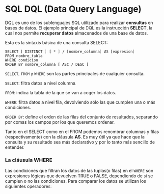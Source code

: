 # SQL DQL (Data Query Language)

DQL es uno de los sublenguajes SQL utilizado para realizar **consultas** en bases de datos. El ejemplo principal de DQL es la instrucción **SELECT**, la cual nos permite **recuperar datos** almacenados de una base de datos.

Esta es la sintaxis básica de una consulta SELECT:
```
SELECT [ DISTINCT ] [ * ] / [nombre_columna] AS [expresion]
FROM nombre_tabla 
WHERE condicion
ORDER BY nombre_columna [ ASC / DESC ]
```
`SELECT`, `FROM` y `WHERE` son las partes principales de cualquier consulta. 

`SELECT`: filtra datos a nivel columna. 

`FROM`: indica la tabla de la que se van a coger los datos.

`WHERE`: filtra datos a nivel fila, devolviendo sólo las que cumplen una o más condiciones.

`ORDER BY`: define el orden de las filas del conjunto de resultados, separando por comas los campos por los que queremos ordenar.

Tanto en el SELECT como en el FROM podemos renombrar columnas y filas (respectivamente) con la cláusula **AS**. Es muy útil ya que hace que la consulta y su resultado sea más declarativo y por lo tanto más sencillo de entender.

###  La cláusula WHERE

Las condiciones que filtran los datos de las tuplas(o filas) en el `WHERE` son expresiones lógicas que devuelven TRUE o FALSE, dependiendo de si se cumplen o no las condiciones. Para comparar los datos se utilizan los siguientes operadores:  
